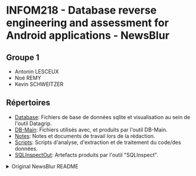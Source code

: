 # INFOM218 - Database reverse engineering and assessment for Android applications - NewsBlur

## Groupe 1

- Antonin LESCEUX
- Noé REMY
- Kevin SCHWEITZER

## Répertoires

- [Database](INFOM218-travail/Database/README.md): Fichiers de base de données sqlite et visualisation au sein de l'outil Datagrip.
- [DB-Main](INFOM218-travail/DB-Main/README.md): Fichiers utilisés avec, et produits par l'outil DB-Main.
- [Notes](INFOM218-travail/Notes/README.md): Notes et documents de travail lors de la rédaction.
- [Scripts](INFOM218-travail/Scripts/README.md): Scripts d'analyse, d'extraction et de traitement du code/des données.
- [SQLInspectOut](INFOM218-travail/SQLInspectOut/README.md): Artefacts produits par l'outil "SQLInspect".

<details>

<summary>Original NewsBlur README</summary>

# NewsBlur

- NewsBlur is a personal news reader bringing people together
  to talk about the world. A new sound of an old instrument.
- [www.newsblur.com](https://www.newsblur.com).
- Created by [Samuel Clay](https://www.samuelclay.com).
- X/Twitter: [@samuelclay](https://x.com/samuelclay) and
  [@newsblur](https://x.com/newsblur).

<a href="https://f-droid.org/repository/browse/?fdid=com.newsblur" target="_blank">
<img src="https://f-droid.org/badge/get-it-on.png" alt="Get it on F-Droid" height="80"/></a>
<a href="https://play.google.com/store/apps/details?id=com.newsblur" target="_blank">
<img src="https://play.google.com/intl/en_us/badges/images/generic/en-play-badge.png" alt="Get it on Google Play" height="80"/></a>

&nbsp;&nbsp;&nbsp;<a href="https://apps.apple.com/us/app/newsblur/id463981119"><img src="https://tools.applemediaservices.com/api/badges/download-on-the-app-store/black/en-us?size=250x83" alt="Download on the Apple App Store" height="55"></a>

## Features

1.  Shows the original site (you have to see it to believe it).
2.  Hides stories you don't want to read based on tags, keywords, authors, etc.
3.  Highlights stories you want to read, based on the same criteria.

## Technologies

### Server-side

- [Python 3.7+](http://www.python.org): The language of choice.
- [Django](http://www.djangoproject.com): Web framework written in Python, used
  to serve all pages.
- [Celery](http://ask.github.com/celery) & [RabbitMQ](http://www.rabbitmq.com):
  Asynchronous queueing server, used to fetch and parse RSS feeds.
- [MongoDB](http://www.mongodb.com), [Pymongo](https://pypi.python.org/pypi/pymongo), &
  [Mongoengine](http://www.github.com/hmarr/mongoengine): Non-relational database,
  used to store stories, read stories, feed/page fetch histories, and proxied sites.
- [PostgreSQL](http://www.postgresql.com): Relational database, used to store feeds,
  subscriptions, and user accounts.
- [Redis](http://redis.io): Programmer's database, used to assemble stories for the river, store story ids, manage feed fetching schedules, and the minuscule bit of caching that NewsBlur uses.
- [Elasticsearch](http://elasticsearch.org): Search database, used for searching stories. Optional.

### Client-side and design

- [jQuery](http://www.jquery.com): Cross-browser compliant JavaScript code. IE works without effort.
- [Underscore.js](http://underscorejs.org/): Functional programming for JavaScript.
  Indispensable.
- [Backbone.js](http://backbonejs.org/): Framework for the web app. Also indispensable.
- Miscellaneous jQuery Plugins: Everything from resizable layouts, to progress
  bars, sortables, date handling, colors, corners, JSON, animations.
  [See the complete list](https://github.com/samuelclay/NewsBlur/tree/master/media/js).

### Prerequisites

    * Docker
    * Docker-compose

## Installation Instructions

1.  Clone this repo
2.  Run `make nb` to build all of the NewsBlur containers. This will set up all necessary databases, front-end django apps, celery tasks, node apps, flask database monitor and metrics, nginx, and a haproxy load balancer.
3.  Navigate to:

         https://localhost

    Note: You will be warned that you are using a self signed certificate. In order to get around this warning you must type "thisisunsafe" as per [this blog post](https://dblazeski.medium.com/chrome-bypass-net-err-cert-invalid-for-development-daefae43eb12).

## Using a custom domain

1.  Run the custom domain script

    ```
    bash ./utils/custom_domain.sh <domain name>
    ```

    This script will do the following:

    - Change `NEWSBLUR_URL` and `SESSION_COOKIE_DOMAIN` in `newsblur_web/docker_local_settings.py`
    - Change the domain in `config/fixtures/bootstrap.json`

You can also change domains: `bash ./utils/custom_domain.sh <old domain> <new domain>`

2.  If you're using a custom subdomain, you'll also want to add it to `ALLOWED_SUBDOMAINS` in `apps/reader/views.py`

3.  A way to make sure you updated all the correct places:

    - Go to the website address in your browser
    - Open developer tools and look at the network tab
    - Try to login
    - Look again at the developer tools, there should be a POST call to /login
    - Observe the Response headers for that call
    - The value of the "set-cookie" header should contain a "Domain=" string

    If the string after `Domain=` is not the domain you are using to access the website, then your configuration still needs your custom domain.

    You can also confirm that there is a domain name mismatch in the database by running `make shell` & typing `Site.objects.all()[0]` to show the domain that NewsBlur is expecting.

## Making docker-compose work with your existing database

To make docker-compose work with your database, upgrade your local database to the docker-compose version and then volumize the database data path by changing the `./docker/volumes/` part of the volume directive in the service to point to your local database's data directory.

To make docker-compose work with an older database version, change the image version for the database service in the docker-compose file.

## Contribution Instructions

- Making Changes:

  - To apply changes to the Python or JavaScript code, use the `make` command.
  - To apply changes to the docker-compose.yml file, use the `make rebuild` command.
  - To apply changes to the docker/haproxy/haproxy.conf file, node packages, or any new database migrations you will need to use the `make nb` command.

- Adding Python packages:
  Currently, the docker-compose.yml file uses the newsblur/newsblur_python3 image. It is built using the Dockerfile found in `docker/newsblur_base_image.Dockerfile`. Because of how the docker image is set up, you will need to create your own image and direct your docker-compose.yml file to use it. Please follow the following steps to do so.

  1. Add your new site-packages to config/requirements.txt.
  2. Add the following lines of code to your docker-compose.yml file to replace anywhere where it says `image: newsblur/newsblur_python3`

    <code>
        build:
          context: .
          dockerfile: docker/newsblur_base_image.Dockerfile
    </code>

  3. Run the `make nb` command to rebuild your docker-compose containers

- Debugging Python

  - To debug your code, drop `import pdb; pdb.set_trace()` into the Python code where you would like to start debugging
    and run `make` and then `make debug`.

- Using Django shell within Docker
  - Make sure your docker containers are up and run `make shell` to open
    the Django shell within the newsblur_web container.

### Running unit and integration tests

NewsBlur comes complete with a test suite that tests the functionality of the rss_feeds,
reader, and feed importer. To run the test suite:

    `make test`

### Running a performance test

Performance tests use the locust performance testing tool. To run performance tests via CLI, use
`make perf-cli users=1 rate=1 host=https://localhost`. Feel free to change the users, rate, and host
variables in the command to meet you needs.

You can also run locust performance tests using a UI by running `make perf-ui` and then navigating to
http://127.0.0.1:8089. This allows you to chart and export your performance data.

To run locust using docker, just run `make perf-docker` and navigate to http://127.0.0.1:8089

## Author

- Created by [Samuel Clay](https://www.samuelclay.com).
- Email address: <samuel@newsblur.com>
- [@samuelclay](https://x.com/samuelclay) on X/Twitter.

## License

NewsBlur is licensed under the MIT License. (See LICENSE)

</details>
